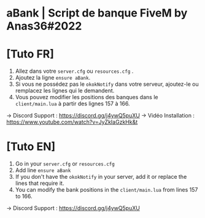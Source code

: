 # aBank | Script de banque FiveM by Anas36#2022

# [Tuto FR]

1. Allez dans votre ``server.cfg`` ou ``resources.cfg`` .
2. Ajoutez la ligne ``ensure aBank``.
3. Si vous ne possédez pas le ``okokNotify`` dans votre serveur, ajoutez-le ou remplacez les lignes qui le demandent.
4. Vous pouvez modifier les positions des banques dans le ``client/main.lua`` à partir des lignes 157 à 166.
   
-> Discord Support : https://discord.gg/j4ywQ5puXU
-> Vidéo Installation : https://www.youtube.com/watch?v=JyZkIaGzkHk&t

# [Tuto EN] 

1. Go in your ``server.cfg`` or ``resources.cfg`` 
2. Add line ``ensure aBank``
3. If you don't have the ``okokNotify`` in your server, add it or replace the lines that require it.
4. You can modify the bank positions in the ``client/main.lua`` from lines 157 to 166.

-> Discord Support : https://discord.gg/j4ywQ5puXU
